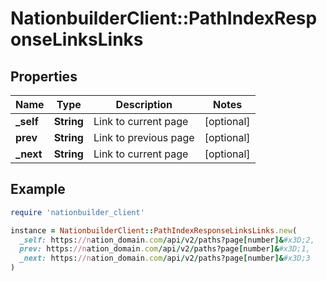 # NationbuilderClient::PathIndexResponseLinksLinks

## Properties

| Name | Type | Description | Notes |
| ---- | ---- | ----------- | ----- |
| **_self** | **String** | Link to current page | [optional] |
| **prev** | **String** | Link to previous page | [optional] |
| **_next** | **String** | Link to current page | [optional] |

## Example

```ruby
require 'nationbuilder_client'

instance = NationbuilderClient::PathIndexResponseLinksLinks.new(
  _self: https://nation_domain.com/api/v2/paths?page[number]&#x3D;2,
  prev: https://nation_domain.com/api/v2/paths?page[number]&#x3D;1,
  _next: https://nation_domain.com/api/v2/paths?page[number]&#x3D;3
)
```

